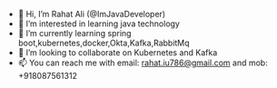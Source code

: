 - 👋 Hi, I’m Rahat Ali (@ImJavaDeveloper)
- 👀 I’m interested in learning java technology
- 🌱 I’m currently learning spring boot,kubernetes,docker,Okta,Kafka,RabbitMq 
- 💞️ I’m looking to collaborate on Kubernetes and Kafka
- 📫 You can reach me with email: rahat.iu786@gmail.com and mob: +918087561312

<!---
ImJavaDeveloper/ImJavaDeveloper is a ✨ special ✨ repository because its `README.md` (this file) appears on your GitHub profile.
You can click the Preview link to take a look at your changes.
--->
